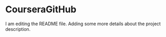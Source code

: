 # CourseraGitHub

I am editing the README file. Adding some more details about the project description.

